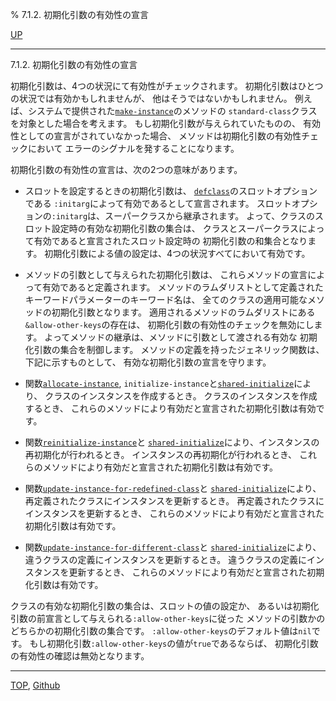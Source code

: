 % 7.1.2. 初期化引数の有効性の宣言

[UP](7.1.html)  

---

7.1.2. 初期化引数の有効性の宣言


初期化引数は、4つの状況にて有効性がチェックされます。
初期化引数はひとつの状況では有効かもしれませんが、
他はそうではないかもしれません。
例えば、システムで提供された[`make-instance`](7.7.make-instance.html)のメソッドの
`standard-class`クラスを対象とした場合を考えます。
もし初期化引数が与えられていたものの、
有効性としての宣言がされていなかった場合、
メソッドは初期化引数の有効性チェックにおいて
エラーのシグナルを発することになります。

初期化引数の有効性の宣言は、次の2つの意味があります。

- スロットを設定するときの初期化引数は、
[`defclass`](7.7.defclass.html)のスロットオプションである
`:initarg`によって有効であるとして宣言されます。
スロットオプションの`:initarg`は、スーパークラスから継承されます。
よって、クラスのスロット設定時の有効な初期化引数の集合は、
クラスとスーパークラスによって有効であると宣言されたスロット設定時の
初期化引数の和集合となります。
初期化引数による値の設定は、4つの状況すべてにおいて有効です。

- メソッドの引数として与えられた初期化引数は、
これらメソッドの宣言によって有効であると定義されます。
メソッドのラムダリストとして定義されたキーワードパラメーターのキーワード名は、
全てのクラスの適用可能なメソッドの初期化引数となります。
適用されるメソッドのラムダリストにある`&allow-other-keys`の存在は、
初期化引数の有効性のチェックを無効にします。
よってメソッドの継承は、メソッドに引数として渡される有効な
初期化引数の集合を制御します。
メソッドの定義を持ったジェネリック関数は、下記に示すものとして、
有効な初期化引数の宣言を守ります。

- 関数[`allocate-instance`](7.7.allocate-instance.html),
`initialize-instance`と[`shared-initialize`](7.7.shared-initialize.html)により、
クラスのインスタンスを作成するとき。
クラスのインスタンスを作成するとき、
これらのメソッドにより有効だと宣言された初期化引数は有効です。

- 関数[`reinitialize-instance`](7.7.reinitialize-instance.html)と
[`shared-initialize`](7.7.shared-initialize.html)により、インスタンスの再初期化が行われるとき。
インスタンスの再初期化が行われるとき、
これらのメソッドにより有効だと宣言された初期化引数は有効です。

- 関数[`update-instance-for-redefined-class`](7.7.update-instance-for-redefined-class.html)と
[`shared-initialize`](7.7.shared-initialize.html)により、
再定義されたクラスにインスタンスを更新するとき。
再定義されたクラスにインスタンスを更新するとき、
これらのメソッドにより有効だと宣言された初期化引数は有効です。

- 関数[`update-instance-for-different-class`](7.7.update-instance-for-different-class.html)と
[`shared-initialize`](7.7.shared-initialize.html)により、
違うクラスの定義にインスタンスを更新するとき。
違うクラスの定義にインスタンスを更新するとき、
これらのメソッドにより有効だと宣言された初期化引数は有効です。

クラスの有効な初期化引数の集合は、スロットの値の設定か、
あるいは初期化引数の前宣言として与えられる`:allow-other-keys`に従った
メソッドの引数かのどちらかの初期化引数の集合です。
`:allow-other-keys`のデフォルト値は`nil`です。
もし初期化引数`:allow-other-keys`の値が`true`であるならば、
初期化引数の有効性の確認は無効となります。


---
[TOP](index.html),  [Github](https://github.com/nptcl/npt-japanese)

